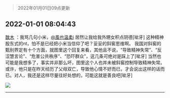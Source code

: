 > 2022年01月01日09点更新
<link rel="stylesheet" href="https://cdn.jsdelivr.net/gh/taotie6/sampleJSON@main/css/photo_show.css">
<meta name="referrer" content="no-referrer" />


 ## 2022-01-01 08:04:43 

 [㪚木](https://www.coolapk.com/feed/32514055?shareKey=OGIyNzMwYjY0ZjY1NjFjZmI0NTE~) ：我骂几句小米，<a class="feed-link-uname" href="/u/風也温柔i">@風也温柔i</a> 居然让我给我外甥女积点阴德[呲牙]
这种精神股东式的nt，怕不是已经把小米当信仰了吧？妥妥的斜窖思维啊。
我国对斜窖的甄别界定有十个方面，就图里这个回复来看，其他且不说，“导致精神失常”、“反涩慧言论”、“危害公共秩序”、“恐吓群众”<!--break-->，这几条可绝对是踩上了[呲牙]
当然也可能是我想多了，事实并非那么坏，图里这个人也并未被斜窖控制导致精神失常。或许，他只是在昨天经历了父母双亡，导致他心情不好而已，才会说出这样的话而已。对人，我还是这样尽量往好处想的，可能这就是善良吧[呲牙] 

<div class="album">
<img class="img-item" src="http://image.coolapk.com/feed/2022/0101/08/1081091_8e7b27b3_5257_4889_729@1080x1527.png" />
</div>

 ------- 

